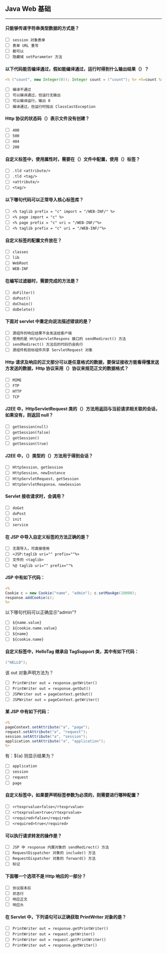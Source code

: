 ## Java Web 基础
-------------------

#### 只能够传递字符串类型数据的方式是？
- [ ] `session 对象表单`
- [ ] `表单 URL 重写`
- [ ] `都可以`
- [ ] `隐藏域 setParameter 方法`

#### 以下代码能否编译通过，假如能编译通过，运行时得到什么输出结果（）？
```jsp
<% ("count", new Integer(0)); Integer count = ("count"); %> <%=count %>
```
- [ ] `编译不通过`
- [ ] `可以编译通过，但运行无输出`
- [ ] `可以编译运行，输出 0`
- [ ] `编译通过，但运行时抛出 ClassCastException`

#### Http 协议的状态码（）表示文件没有创建？
- [ ] `400`
- [ ] `500`
- [ ] `404`
- [ ] `200`

#### 自定义标签中，使用属性时，需要在（）文件中配置，使用（）标签？
- [ ] `.tld <attribute/>`
- [ ] `.tld <tag/>`
- [ ] `<attribute/>`
- [ ] `<tag/>`

#### 以下哪句代码可以正常导入核心标签库？
- [ ] `<% taglib prefix = "c" import = "/WEB-INF/" %>`
- [ ] `<% page import = "c" %>`
- [ ] `<% page prefix = "c" uri = "/WEB-INF/"%>`
- [ ] `<% taglib prefix = "c" uri = "/WEB-INF/"%>`

#### 自定义标签的配置文件放在？
- [ ] `classes`
- [ ] `lib`
- [ ] `WebRoot`
- [ ] `WEB-INF`

#### 在编写过滤器时，需要完成的方法是？
- [ ] `doFilter()`
- [ ] `doPost()`
- [ ] `doChain()`
- [ ] `doDelete()`

#### 下面对 servlet 中重定向说法描述错误的是？
- [ ] `源组件的响应结果不会发送给客户端`
- [ ] `使用的是 HttpServletRespons 接口的 sendRedirect() 方法`
- [ ] `sendRedirect() 方法后的代码仍会执行`
- [ ] `源组件和目标组件共享 ServletRequest 对象`

#### Http 请求及响应的正文部分可以是任意格式的数据，要保证接收方能看得懂发送方发送的数据，Http 协议采用（）协议来规范正文的数据格式？
- [ ] `MIME`
- [ ] `FTP`
- [ ] `HTTP`
- [ ] `TCP`

#### J2EE 中，HttpServletRequest 类的（）方法用返回与当前请求相关联的会话，如果没有，则返回 null？
- [ ] `getSession(null)`
- [ ] `getSession(false)`
- [ ] `getSession()`
- [ ] `getSession(true)`

#### J2EE 中，（）类型的（）方法用于得到会话？
- [ ] `HttpSession、getSession`
- [ ] `HttpSession、newInstance`
- [ ] `HttpServletRequest、getSession`
- [ ] `HttpServletResponse、newSession`

#### Servlet 接收请求时，会调用？
- [ ] `doGet`
- [ ] `doPost`
- [ ] `init`
- [ ] `service`

#### 在 JSP 中导入自定义标签的方法正确的是？
- [ ] `无需导入，可直接使用`
- [ ] `<JSP:taglib uri="" prefix=""%>`
- [ ] `文件的 <taglib>`
- [ ] `%@ taglib uri="" prefix=""%`

#### JSP 中有如下代码：
```jsp
<%
Cookie c = new Cookie("name", "admin"); c.setMaxAge(10000);
response.addCookie(c);
%>
```
以下哪句代码可以正确显示"admin"?
- [ ] `${name.value}`
- [ ] `${cookie.name.value}`
- [ ] `${name}`
- [ ] `${cookie.name}`

#### 自定义标签中，HelloTag 继承自 TagSupport 类，其中有如下代码：
```java
("HELLO");
```
该 out 对象声明方法为？
- [ ] `PrintWriter out = response.getWriter()`
- [ ] `PrintWriter out = response.getOut()`
- [ ] `JSPWriter out = pageContext.getOut()`
- [ ] `JSPWriter out = pageContext.getWriter()`

#### 某 JSP 中有如下代码：
```jsp
<%
pageContext.setAttribute("a", "page");
request.setAttribute("a", "request");
session.setAttribute("a", "session");
application.setAttribute("a", "application");
%>
```
有：${a} 则显示结果为？
- [ ] `application`
- [ ] `session`
- [ ] `request`
- [ ] `page`

#### 自定义标签中，如果要声明标签参数为必须的，则需要进行哪种配置？
- [ ] `<rtexprvalue>false</rtexprvalue>`
- [ ] `<rtexprvalue>true</rtexprvalue>`
- [ ] `<required>false</required>`
- [ ] `<required>true</required>`

#### 可以执行请求转发的操作是？
- [ ] `JSP 中 response 内置对象的 sendRedirect() 方法`
- [ ] `RequestDispatcher 对象的 include() 方法`
- [ ] `RequestDispatcher 对象的 forward() 方法`
- [ ] `标记`

#### 下面哪一个选项不是 Http 响应的一部分？
- [ ] `协议版本后`
- [ ] `状态行`
- [ ] `响应正文`
- [ ] `响应头`

#### 在 Servlet 中，下列语句可以正确获取 PrintWriter 对象的是？
- [ ] `PrintWriter out = response.getPrintWriter()`
- [ ] `PrintWriter out = request.getWriter()`
- [ ] `PrintWriter out = request.getPrintWriter()`
- [ ] `PrintWriter out = response.getWriter()`